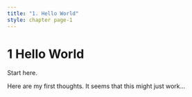 ```yaml
---
title: "1. Hello World"
style: chapter page-1
---
```


# **1** Hello World

Start here.

Here are my first thoughts. It seems that this might just work...